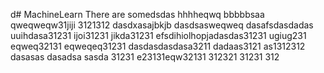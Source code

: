 d# MachineLearn
There are somedsdas
hhhheqwq
bbbbbsaa
qweqweqw31jiji
3121312
dasdxasajbkjb
dasdsasweqweq
dasafsdasdadas
uuihdasa31231
ijoi31231
jikda31231
efsdihiolhopjadasdas31231
ugiug231
eqweq32131
eqweqeq31231
dasdasdasdasa3211
dadaas3121
as1312312
dasasas
dasadsa
sasda
31231
e23131eqw32131
312321
31231
312
